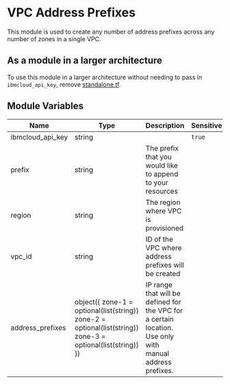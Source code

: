 # VPC Address Prefixes

This module is used to create any number of address prefixes across any number of zones in a single VPC.

## As a module in a larger architecture

To use this module in a larger architecture without needing to pass in `ibmcloud_api_key`, remove [standalone.tf](./standalone.tf).

## Module Variables

Name             | Type                                                                                                        | Description                                                                                              | Sensitive | Default
---------------- | ----------------------------------------------------------------------------------------------------------- | -------------------------------------------------------------------------------------------------------- | --------- | -----------------------------------------------------------
ibmcloud_api_key | string | | `true` |
prefix           | string                                                                                                      | The prefix that you would like to append to your resources                                               |           | icse-dev
region           | string                                                                                                      | The region where VPC is provisioned                                                                      |           | eu-de
vpc_id           | string                                                                                                      | ID of the VPC where address prefixes will be created                                                     |           | 
address_prefixes | object({ zone-1 = optional(list(string)) zone-2 = optional(list(string)) zone-3 = optional(list(string)) }) | IP range that will be defined for the VPC for a certain location. Use only with manual address prefixes. |           | { zone-1 = null zone-2 = null zone-3 = null }